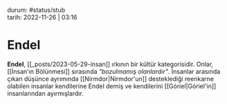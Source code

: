 durum: #status/stub   
tarih: 2022-11-26 | 03:16
# Endel
**Endel**, [[_posts/2023-05-29-insan]] ırkının bir kültür kategorisidir. Onlar, [[İnsan'ın Bölünmesi]] sırasında *"bozulmamış olanlardır"*. İnsanlar arasında çıkan düşünce ayrımında [[Nirmdor|Nirmdor'un]] desteklediği reenkarne olabilen insanlar kendilerine Endel demiş ve kendilerini [[Góriel|Góriel'in]] insanlarından ayırmışlardır.
